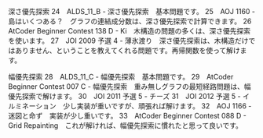 深さ優先探索
24　ALDS_11_B - 深さ優先探索　基本問題です。
25　AOJ 1160 - 島はいくつある？　グラフの連結成分数は、深さ優先探索で計算できます。
26　AtCoder Beginner Contest 138 D - Ki　木構造の問題の多くは、深さ優先探索を使います。
27　JOI 2009 予選 4 - 薄氷渡り　深さ優先探索は、木構造だけではありません、ということを教えてくれる問題です。再帰関数を使って解けます。

幅優先探索
28　ALDS_11_C - 幅優先探索　基本問題です。
29　AtCoder Beginner Contest 007 C - 幅優先探索　重み無しグラフの最短経路問題は、幅優先探索で解けます。
30　JOI 2011 予選 5 - チーズ
31　JOI 2012 予選 5 - イルミネーション　少し実装が重いですが、頑張れば解けます。
32　AOJ 1166 - 迷図と命ず　実装が少し重いです。
33　AtCoder Beginner Contest 088 D - Grid Repainting　これが解ければ、幅優先探索に慣れたと思って良いです。